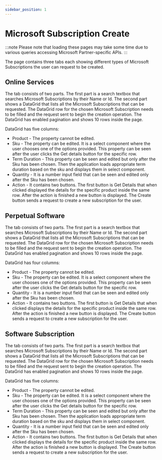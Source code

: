 ```yaml
---
sidebar_position: 1
---
```


# Microsoft Subscription Create

:::note
Please note that loading these pages may take some time due to various queries accessing Microsoft Partner-specific APIs.
:::

The page contains three tabs each showing different types of Microsoft Subscriptions the user can request to be created.

## Online Services

The tab consists of two parts.
The first part is a search textbox that searches Microsoft Subscriptions by their Name or Id.
The second part shows a DataGrid that lists all the Microsoft Subscriptions that can be requested. The DataGrid row for the chosen Microsoft Subscription needs to be filled and the request sent to begin the creation operation.
The DataGrid has enabled pagination and shows 10 rows inside the page.

DataGrid has five columns:

- Product - The property cannot be edited.
- Sku - The property can be edited. It is a select component where the user chooses one of the options provided. This property can be seen after the user clicks the Get details button for the specific row.
- Term Duration - This property can be seen and edited but only after the Sku has been chosen. Then the application loads appropriate term duration based on the sku and displays them in select component.
- Quantity - It is a number input field that can be seen and edited only after the Sku has been chosen.
- Action - It contains two buttons. The first button is Get Details that when clicked displayed the details for the specific product inside the same row.
After the action is finished a new button is displayed. The Create button sends a request to create a new subscription for the user.

## Perpetual Software

The tab consists of two parts.
The first part is a search textbox that searches Microsoft Subscriptions by their Name or Id.
The second part shows a DataGrid that lists all the Microsoft Subscriptions that can be requested. The DataGrid row for the chosen Microsoft Subscription needs to be filled and the request sent to begin the creation operation.
The DataGrid has enabled pagination and shows 10 rows inside the page.

DataGrid has four columns:

- Product - The property cannot be edited.
- Sku - The property can be edited. It is a select component where the user chooses one of the options provided. This property can be seen after the user clicks the Get details button for the specific row.
- Quantity - It is a number input field that can be seen and edited only after the Sku has been chosen.
- Action - It contains two buttons. The first button is Get Details that when clicked displays the details for the specific product inside the same row.
After the action is finished a new button is displayed. The Create button sends a request to create a new subscription for the user.

## Software Subscription

The tab consists of two parts.
The first part is a search textbox that searches Microsoft Subscriptions by their Name or Id.
The second part shows a DataGrid that lists all the Microsoft Subscriptions that can be requested. The DataGrid row for the chosen Microsoft Subscription needs to be filled and the request sent to begin the creation operation.
The DataGrid has enabled pagination and shows 10 rows inside the page.

DataGrid has five columns:

- Product - The property cannot be edited.
- Sku - The property can be edited. It is a select component where the user chooses one of the options provided. This property can be seen after the user clicks the Get details button for the specific row.
- Term Duration - This property can be seen and edited but only after the Sku has been chosen. Then the application loads appropriate term duration based on the sku and displays them in select component.
- Quantity - It is a number input field that can be seen and edited only after the Sku has been chosen.
- Action - It contains two buttons. The first button is Get Details that when clicked displays the details for the specific product inside the same row.
After the action is finished a new button is displayed. The Create button sends a request to create a new subscription for the user.
